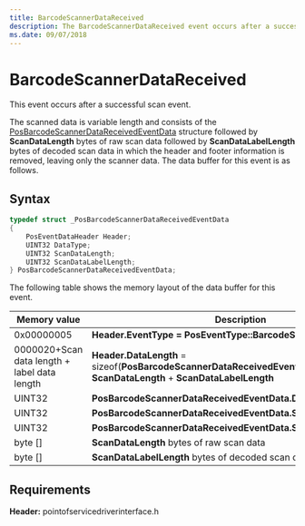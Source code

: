 ```yaml
---
title: BarcodeScannerDataReceived
description: The BarcodeScannerDataReceived event occurs after a successful scan event.
ms.date: 09/07/2018
---
```


# BarcodeScannerDataReceived

This event occurs after a successful scan event.

The scanned data is variable length and consists of the [PosBarcodeScannerDataReceivedEventData](/windows-hardware/drivers/ddi/pointofservicedriverinterface/ns-pointofservicedriverinterface-_posbarcodescannerdatareceivedeventdata) structure followed by **ScanDataLength** bytes of raw scan data followed by **ScanDataLabelLength** bytes of decoded scan data in which the header and footer information is removed, leaving only the scanner data. The data buffer for this event is as follows.

## Syntax

```cpp
typedef struct _PosBarcodeScannerDataReceivedEventData
{
    PosEventDataHeader Header;
    UINT32 DataType;
    UINT32 ScanDataLength;
    UINT32 ScanDataLabelLength;
} PosBarcodeScannerDataReceivedEventData;
```

The following table shows the memory layout of the data buffer for this event.

| Memory value                                            | Description                                                                                                                          |
|---------------------------------------------------------|--------------------------------------------------------------------------------------------------------------------------------------|
| 0x00000005                                   | **Header.EventType = PosEventType::BarcodeScannerDataReceived**                                                           |
| 0000020+Scan data length + label data length | **Header.DataLength** = sizeof(**PosBarcodeScannerDataReceivedEventData**) + **ScanDataLength** + **ScanDataLabelLength** |
| UINT32                                       | **PosBarcodeScannerDataReceivedEventData.DataType**                                                                       |
| UINT32                                       | **PosBarcodeScannerDataReceivedEventData.ScanDataLength**                                                                 |
| UINT32                                       | **PosBarcodeScannerDataReceivedEventData.ScanDataLabelLength**                                                            |
| byte \[\]                                    | **ScanDataLength** bytes of raw scan data                                                                                 |
| byte \[\]                                    | **ScanDataLabelLength** bytes of decoded scan data                                                                     |

## Requirements

**Header:** pointofservicedriverinterface.h
